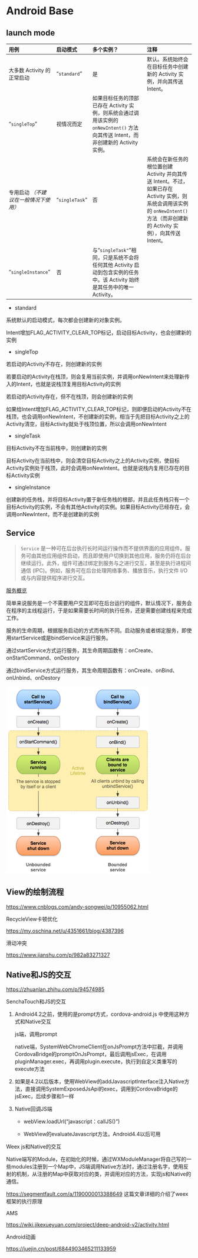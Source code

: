 # Android Base

## launch mode

| 用例                                  | 启动模式       | 多个实例？                                                   | 注释                                                         |
| :------------------------------------ | :------------- | :----------------------------------------------------------- | :----------------------------------------------------------- |
| 大多数 Activity 的正常启动            | “`standard`”   | 是                                                           | 默认。系统始终会在目标任务中创建新的 Activity 实例，并向其传送 Intent。 |
| “`singleTop`”                         | 视情况而定     | 如果目标任务的顶部已存在 Activity 实例，则系统会通过调用该实例的 `onNewIntent()` 方法向其传送 Intent，而非创建新的 Activity 实例。 |                                                              |
| 专用启动 *（不建议在一般情况下使用）* | “`singleTask`” | 否                                                           | 系统会在新任务的根位置创建 Activity 并向其传送 Intent。不过，如果已存在 Activity 实例，则系统会调用该实例的 `onNewIntent()` 方法（而非创建新的 Activity 实例），向其传送 Intent。 |
| “`singleInstance`”                    | 否             | 与“`singleTask"`”相同，只是系统不会将任何其他 Activity 启动到包含实例的任务中。该 Activity 始终是其任务中的唯一 Activity。 |                                                              |

- standard

系统默认的启动模式，每次都会创建新的对象实例。

Intent增加FLAG_ACTIVITY_CLEAR_TOP标记，启动目标Activity，也会创建新的实例

- singleTop

若启动的Activity不存在，则创建新的实例

若要启动的Activity在栈顶，则会复用当前实例，并调用onNewIntent来处理新传入的Intent，也就是说栈顶复用目标Activity的实例

若启动的Activity存在，但不在栈顶，则会创建新的实例

如果给Intent增加FLAG_ACTIVITY_CLEAR_TOP标记，则即便启动的Activity不在栈顶，也会调用onNewIntent，不创建新的实例，相当于先把目标Activity之上的Activity清空，目标Activity就处于栈顶位置，所以会调用onNewIntent

- singleTask

目标Activity不在当前栈中，则创建新的实例

目标Activity在当前栈中，则会清空目标Activity之上的Activity实例，使目标Activity实例处于栈顶，此时会调用onNewIntent。也就是说栈内复用已存在的目标Activity实例

- singleInstance

创建新的任务栈，并将目标Activity置于新任务栈的根部，并且此任务栈只有一个目标Activity的实例，不会有其他Activity的实例。如果目标Activity已经存在，会调用onNewIntent，而不是创建新的实例



## Service

> `Service` 是一种可在后台执行长时间运行操作而不提供界面的应用组件。服务可由其他应用组件启动，而且即使用户切换到其他应用，服务仍将在后台继续运行。此外，组件可通过绑定到服务与之进行交互，甚至是执行进程间通信 (IPC)。例如，服务可在后台处理网络事务、播放音乐，执行文件 I/O 或与内容提供程序进行交互。

[服务概览](https://developer.android.com/guide/components/services?hl=zh-cn)

简单来说服务是一个不需要用户交互即可在后台运行的组件，默认情况下，服务会在程序的主线程运行，于是如果需要长时间的执行任务，还是需要创建线程来完成工作。

服务的生命周期，根据服务启动的方式而有所不同。启动服务或者绑定服务，即使用startService或是bindService来运行服务。

通过startService方式运行服务，其生命周期函数有：onCreate、onStartCommand、onDestory

通过bindService方式运行服务，其生命周期函数有：onCreate、onBind、onUnbind、onDestory

![](../assets/service_lifecycle.png)

## 

## View的绘制流程

https://www.cnblogs.com/andy-songwei/p/10955062.html



RecycleView卡顿优化

https://my.oschina.net/u/4351661/blog/4387396



滑动冲突

https://www.jianshu.com/p/982a83271327



## Native和JS的交互

https://zhuanlan.zhihu.com/p/94574985

SenchaTouch和JS的交互

1. Android4.2之前，使用的是prompt方式，cordova-android.js 中使用这种方式和Native交互

   js端，调用prompt

   native端，SystemWebChromeClient在onJsPrompt方法中拦截，并调用CordovaBridge的promptOnJsPrompt，最后调用jsExec，在调用pluginManager.exec，再调用plugin.execute，执行到自定义类重写的execute方法

2. 如果是4.2以后版本，使用WebView的addJavascriptInterface注入Native方法，直接调用SystemExposedJsApi的exec，调用到CordovaBridge的jsExec，后续步骤和1一样

3. Native回调JS端

   - webView.loadUrl(“javascript：callJS()”)

   - WebView的evaluateJavascript方法，Android4.4以后可用

Weex js和Native的交互

Native端写的Module，在初始化的时候，通过WXModuleManager将自己写的一些modules注册到一个Map中，JS端调用Native方法时，通过注册名字，使用反射的机制，从注册的Map中获取对应的类，并调用对应的方法，实现js和Native的通信。

https://segmentfault.com/a/1190000013388649 这篇文章详细的介绍了weex框架的执行原理



AMS

https://wiki.jikexueyuan.com/project/deep-android-v2/activity.html



Android动画

https://juejin.cn/post/6844903465211133959

